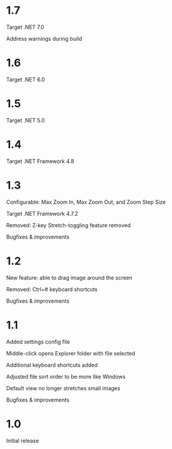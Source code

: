 # 1.7
Target .NET 7.0

Address warnings during build


# 1.6
Target .NET 6.0


# 1.5
Target .NET 5.0


# 1.4
Target .NET Framework 4.8


# 1.3
Configurable: Max Zoom In, Max Zoom Out, and Zoom Step Size

Target .NET Framework 4.7.2

Removed: Z-key Stretch-toggling feature removed

Bugfixes & improvements


# 1.2
New feature: able to drag image around the screen

Removed: Ctrl+# keyboard shortcuts

Bugfixes & improvements


# 1.1
Added settings config file

Middle-click opens Explorer folder with file selected

Additional keyboard shortcuts added

Adjusted file sort order to be more like Windows

Default view no longer stretches small images

Bugfixes & improvements


# 1.0
Initial release
